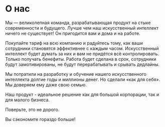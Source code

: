 # О нас

Мы — великолепная команда, разрабатывающая продукт на стыке современности и будущего. Лучше чем наш искусственный интеллект ничего не существует! Он пригодится вам и дома и на работе. 

Покупайте тариф на всю компанию и радуйтесь тому, как ваши сотрудники становятся эффективнее с каждым часом. Искусственный интеллект будет думать за них и вам не придётся всё контролировать. Только получать бенефиты. Работа будет сделана в срок, сотрудники будут замотивированы, не будут перерабатывать и срывать дедлайны.

Мы потратили на разработку и обучение нашего искусственного интеллекта долгие годы и миллионы денег. Но сделали «как для себя». Мы доверяем ему даже свою семью.

Наш продукт - идеальное решение как для большой корпорации, так и для малого бизнеса. 

Поверьте, это не дорого. 

Вы сэкономите гораздо больше! 


